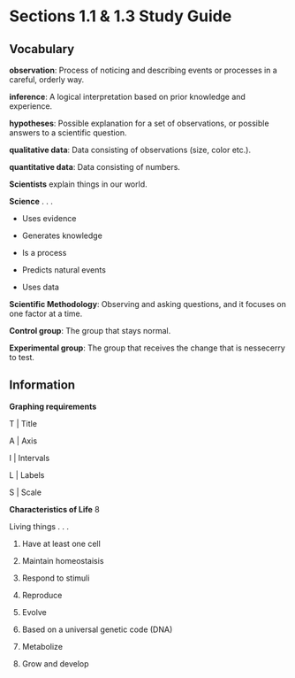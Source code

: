 ---
---

# Sections 1.1 & 1.3 Study Guide

## Vocabulary

**observation**: Process of noticing and describing events or processes in a careful, orderly way.

**inference**: A logical interpretation based on prior knowledge and experience.

**hypotheses**: Possible explanation for a set of observations, or possible answers to a scientific question.

**qualitative data**: Data consisting of observations (size, color etc.).

**quantitative data**: Data consisting of numbers.

**Scientists** explain things in our world.

**Science** . . . 

- Uses evidence

- Generates knowledge

- Is a process

- Predicts natural events

- Uses data

**Scientific Methodology**: Observing and asking questions, and it focuses on one factor at a time.

**Control group**: The group that stays normal.

**Experimental group**: The group that receives the change that is nessecerry to test.

## Information

**Graphing requirements**

T | Title

A | Axis

I | Intervals

L | Labels

S | Scale

**Characteristics of Life** 8

Living things . . . 

1. Have at least one cell

2. Maintain homeostaisis

3. Respond to stimuli

4. Reproduce

5. Evolve

6. Based on a universal genetic code (DNA)

7. Metabolize

8. Grow and develop
